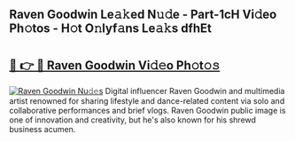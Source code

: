 ## Raven Goodwin Le𝚊𝚔ed N𝚞𝚍e - Part-1cH Vi𝚍eo Ph𝚘tos - H𝚘t O𝚗lyf𝚊ns Le𝚊𝚔s dfhEt

# <h2><a href="http://hf8wbx7.feru.top/?c=Raven+Goodwin">🔗 👉 🔴 Raven Goodwin Vi𝚍𝚎o Ph𝚘t𝚘𝚜</a></h2>

[![Raven Goodwin Nu𝚍𝚎s](https://i.imgur.com/0TWrTi3.gif)](http://hf8wbx7.feru.top/?c=Raven+Goodwin)
Digital influencer Raven Goodwin and multimedia artist renowned for sharing lifestyle and dance-related content via solo and collaborative performances and brief vlogs. Raven Goodwin public image is one of innovation and creativity, but he's also known for his shrewd business acumen. 
